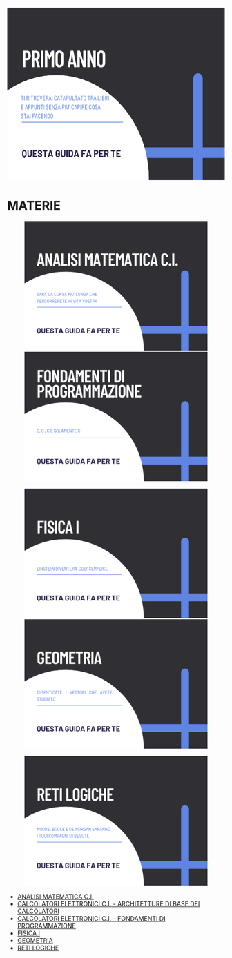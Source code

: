 <p align="center">
<img height="400" weight="700" style="align:center" src="https://github.com/fralabi/images/blob/main/Azzurro%20Pulito%20e%20Grassetto%20Vaccino%20Programmazione%20Salute%20generale%20Poster(1).png">
</p>

# MATERIE

<p align="center">
<img height="300" weight="700" style="align:center" src="https://github.com/fralabi/images/blob/main/ANALISI%20MATEMATICA%20C.I..png">
<img height="300" weight="700" style="align:center" src="https://github.com/fralabi/images/blob/main/FONDAMENTI%20DI%20PROGRAMMAZIONE.png">
</p>

<p align="center">
<img height="300" weight="700" style="align:center" src="https://github.com/fralabi/images/blob/main/FISICA%20I.png">
<img height="300" weight="700" style="align:center" src="https://github.com/fralabi/images/blob/main/GEOMETRIA.png">
</p>

<p align="center">
<img height="300" weight="700" style="align:center" src="https://github.com/fralabi/images/blob/main/RETI%20LOGICHE.png">
</p>

- [ANALISI MATEMATICA C.I.](https://github.com/fralabi/Computer_Engineering/tree/main/Primo_Anno/ANALISI%20MATEMATICA%20C.I)
- [CALCOLATORI ELETTRONICI C.I. - ARCHITETTURE DI BASE DEI CALCOLATORI](https://github.com/fralabi/Computer_Engineering/tree/main/Primo_Anno/CALCOLATORI%20ELETTRONICI%20C.I.%20-%20ARCHITETTURE%20DI%20BASE%20DEI%20CALCOLATORI)
- [CALCOLATORI ELETTRONICI C.I. - FONDAMENTI DI PROGRAMMAZIONE](https://github.com/fralabi/Computer_Engineering/tree/main/Primo_Anno/CALCOLATORI%20ELETTRONICI%20C.I.%20-%20FONDAMENTI%20DI%20PROGRAMMAZIONE)
- [FISICA I](https://github.com/fralabi/Computer_Engineering/tree/main/Primo_Anno/FISICA%20I)
- [GEOMETRIA](https://github.com/fralabi/Computer_Engineering/tree/main/Primo_Anno/GEOMETRIA)
- [RETI LOGICHE](https://github.com/fralabi/Computer_Engineering/tree/main/Primo_Anno/RETI%20LOGICHE)
